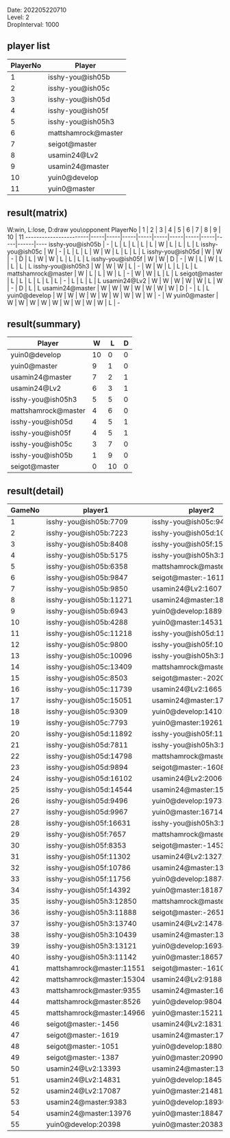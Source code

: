Date: 202205220710  
Level: 2  
DropInterval: 1000  
## player list
PlayerNo  |  Player
----------|---------------------
1         |  isshy-you@ish05b
2         |  isshy-you@ish05c
3         |  isshy-you@ish05d
4         |  isshy-you@ish05f
5         |  isshy-you@ish05h3
6         |  mattshamrock@master
7         |  seigot@master
8         |  usamin24@Lv2
9         |  usamin24@master
10        |  yuin0@develop
11        |  yuin0@master
## result(matrix)
W:win, L:lose, D:draw
you\opponent PlayerNo  |  1  |  2  |  3  |  4  |  5  |  6  |  7  |  8  |  9  |  10  |  11
-----------------------|-----|-----|-----|-----|-----|-----|-----|-----|-----|------|----
isshy-you@ish05b       |  -  |  L  |  L  |  L  |  L  |  L  |  W  |  L  |  L  |  L   |  L
isshy-you@ish05c       |  W  |  -  |  L  |  L  |  L  |  W  |  W  |  L  |  L  |  L   |  L
isshy-you@ish05d       |  W  |  W  |  -  |  D  |  L  |  W  |  W  |  L  |  L  |  L   |  L
isshy-you@ish05f       |  W  |  W  |  D  |  -  |  W  |  L  |  W  |  L  |  L  |  L   |  L
isshy-you@ish05h3      |  W  |  W  |  W  |  L  |  -  |  W  |  W  |  L  |  L  |  L   |  L
mattshamrock@master    |  W  |  L  |  L  |  W  |  L  |  -  |  W  |  W  |  L  |  L   |  L
seigot@master          |  L  |  L  |  L  |  L  |  L  |  L  |  -  |  L  |  L  |  L   |  L
usamin24@Lv2           |  W  |  W  |  W  |  W  |  W  |  L  |  W  |  -  |  D  |  L   |  L
usamin24@master        |  W  |  W  |  W  |  W  |  W  |  W  |  W  |  D  |  -  |  L   |  L
yuin0@develop          |  W  |  W  |  W  |  W  |  W  |  W  |  W  |  W  |  W  |  -   |  W
yuin0@master           |  W  |  W  |  W  |  W  |  W  |  W  |  W  |  W  |  W  |  L   |  -
## result(summary)
Player               |  W   |  L   |  D
---------------------|------|------|---
yuin0@develop        |  10  |  0   |  0
yuin0@master         |  9   |  1   |  0
usamin24@master      |  7   |  2   |  1
usamin24@Lv2         |  6   |  3   |  1
isshy-you@ish05h3    |  5   |  5   |  0
mattshamrock@master  |  4   |  6   |  0
isshy-you@ish05d     |  4   |  5   |  1
isshy-you@ish05f     |  4   |  5   |  1
isshy-you@ish05c     |  3   |  7   |  0
isshy-you@ish05b     |  1   |  9   |  0
seigot@master        |  0   |  10  |  0
## result(detail)
GameNo  |  player1                    |  player2
--------|-----------------------------|---------------------------
1       |  isshy-you@ish05b:7709      |  isshy-you@ish05c:9439
2       |  isshy-you@ish05b:7223      |  isshy-you@ish05d:10585
3       |  isshy-you@ish05b:8408      |  isshy-you@ish05f:15448
4       |  isshy-you@ish05b:5175      |  isshy-you@ish05h3:13794
5       |  isshy-you@ish05b:6358      |  mattshamrock@master:17222
6       |  isshy-you@ish05b:9847      |  seigot@master:-1611
7       |  isshy-you@ish05b:9850      |  usamin24@Lv2:16071
8       |  isshy-you@ish05b:11271     |  usamin24@master:18496
9       |  isshy-you@ish05b:6943      |  yuin0@develop:18895
10      |  isshy-you@ish05b:4288      |  yuin0@master:14531
11      |  isshy-you@ish05c:11218     |  isshy-you@ish05d:11529
12      |  isshy-you@ish05c:9800      |  isshy-you@ish05f:10332
13      |  isshy-you@ish05c:10096     |  isshy-you@ish05h3:12457
14      |  isshy-you@ish05c:13409     |  mattshamrock@master:10559
15      |  isshy-you@ish05c:8503      |  seigot@master:-2020
16      |  isshy-you@ish05c:11739     |  usamin24@Lv2:16651
17      |  isshy-you@ish05c:15051     |  usamin24@master:17191
18      |  isshy-you@ish05c:9309      |  yuin0@develop:14102
19      |  isshy-you@ish05c:7793      |  yuin0@master:19261
20      |  isshy-you@ish05d:11892     |  isshy-you@ish05f:11892
21      |  isshy-you@ish05d:7811      |  isshy-you@ish05h3:10856
22      |  isshy-you@ish05d:14798     |  mattshamrock@master:10108
23      |  isshy-you@ish05d:9894      |  seigot@master:-1608
24      |  isshy-you@ish05d:16102     |  usamin24@Lv2:20065
25      |  isshy-you@ish05d:14544     |  usamin24@master:15274
26      |  isshy-you@ish05d:9496      |  yuin0@develop:19733
27      |  isshy-you@ish05d:9967      |  yuin0@master:16714
28      |  isshy-you@ish05f:16631     |  isshy-you@ish05h3:13066
29      |  isshy-you@ish05f:7657      |  mattshamrock@master:15588
30      |  isshy-you@ish05f:8353      |  seigot@master:-1453
31      |  isshy-you@ish05f:11302     |  usamin24@Lv2:13272
32      |  isshy-you@ish05f:10786     |  usamin24@master:13728
33      |  isshy-you@ish05f:11756     |  yuin0@develop:18878
34      |  isshy-you@ish05f:14392     |  yuin0@master:18187
35      |  isshy-you@ish05h3:12850    |  mattshamrock@master:12415
36      |  isshy-you@ish05h3:11888    |  seigot@master:-2651
37      |  isshy-you@ish05h3:13740    |  usamin24@Lv2:14788
38      |  isshy-you@ish05h3:10439    |  usamin24@master:13928
39      |  isshy-you@ish05h3:13121    |  yuin0@develop:16934
40      |  isshy-you@ish05h3:11142    |  yuin0@master:18657
41      |  mattshamrock@master:11551  |  seigot@master:-1610
42      |  mattshamrock@master:15304  |  usamin24@Lv2:9188
43      |  mattshamrock@master:9355   |  usamin24@master:16323
44      |  mattshamrock@master:8526   |  yuin0@develop:9804
45      |  mattshamrock@master:14966  |  yuin0@master:15211
46      |  seigot@master:-1456        |  usamin24@Lv2:18312
47      |  seigot@master:-1619        |  usamin24@master:17168
48      |  seigot@master:-1051        |  yuin0@develop:18802
49      |  seigot@master:-1387        |  yuin0@master:20990
50      |  usamin24@Lv2:13393         |  usamin24@master:13393
51      |  usamin24@Lv2:14831         |  yuin0@develop:18451
52      |  usamin24@Lv2:17087         |  yuin0@master:21481
53      |  usamin24@master:9383       |  yuin0@develop:18930
54      |  usamin24@master:13976      |  yuin0@master:18847
55      |  yuin0@develop:20398        |  yuin0@master:20383
